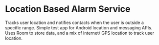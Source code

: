 # Location Based Alarm Service
Tracks user location and notifies contacts when the user is outside a specific range.
Simple test app for Android location and messaging APIs. Uses Room to store data, and a mix of internet/ GPS location to track user location. 
